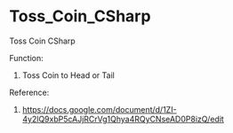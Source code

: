 # Toss_Coin_CSharp
Toss Coin CSharp

Function:
1. Toss Coin to Head or Tail

Reference:
1. https://docs.google.com/document/d/1ZI-4y2lQ9xbP5cAJjRCrVg1Qhya4RQyCNseAD0P8izQ/edit
